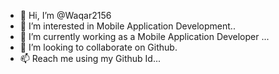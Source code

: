- 👋 Hi, I’m @Waqar2156
- 👀 I’m interested in Mobile Application Development..
- 🌱 I’m currently working as a Mobile Application Developer ...
- 💞️ I’m looking to collaborate on Github.
- 📫 Reach me using my Github Id...

<!---
Waqar2156/Waqar2156 is a ✨ special ✨ repository because its `README.md` (this file) appears on your GitHub profile.
You can click the Preview link to take a look at your changes.
--->
